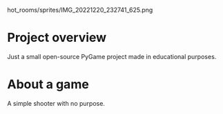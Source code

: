 hot_rooms/sprites/IMG_20221220_232741_625.png

# Project overview
Just a small open-source PyGame project made in educational purposes.

# About a game
A simple shooter with no purpose.
